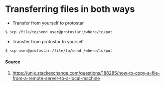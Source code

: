 # Transferring files in both ways

- Transfer from yourself to protostar

```sh
$ scp /file/to/send user@protostar:/where/to/put
```

- Transfer from protostar to yourself

```sh
$ scp user@protostar:/file/to/send /where/to/put
```

#### Source

1. https://unix.stackexchange.com/questions/188285/how-to-copy-a-file-from-a-remote-server-to-a-local-machine

